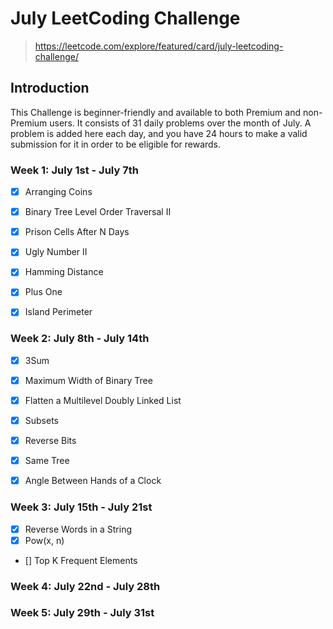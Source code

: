 # July LeetCoding Challenge

> https://leetcode.com/explore/featured/card/july-leetcoding-challenge/

## Introduction
This Challenge is beginner-friendly and available to both Premium and non-Premium users. It consists of 31 daily problems over the month of July. A problem is added here each day, and you have 24 hours to make a valid submission for it in order to be eligible for rewards.

### Week 1: July 1st - July 7th
- [x] Arranging Coins
- [x] Binary Tree Level Order Traversal II
- [x] Prison Cells After N Days
- [x] Ugly Number II
- [x] Hamming Distance
- [x] Plus One
- [x] Island Perimeter


### Week 2: July 8th - July 14th
- [x] 3Sum
- [x] Maximum Width of Binary Tree
- [x] Flatten a Multilevel Doubly Linked List
- [x] Subsets
- [x] Reverse Bits
- [x] Same Tree
- [x] Angle Between Hands of a Clock


### Week 3: July 15th - July 21st
- [x] Reverse Words in a String
- [x] Pow(x, n)
- [] Top K Frequent Elements


### Week 4: July 22nd - July 28th


### Week 5: July 29th - July 31st

